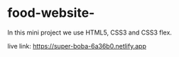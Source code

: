 # food-website-
In this mini project we use HTML5, CSS3 and CSS3 flex.

live link:  https://super-boba-6a36b0.netlify.app
